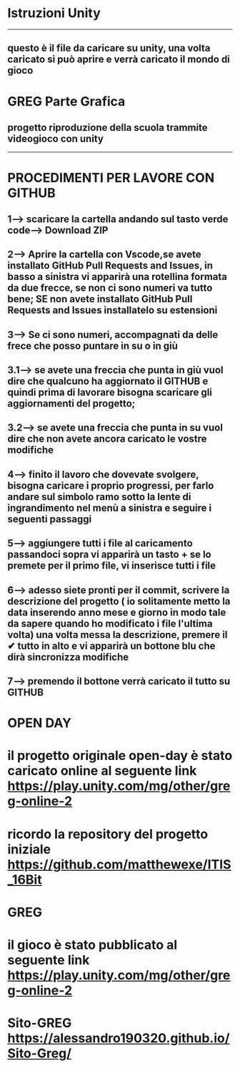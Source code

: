 ﻿# Istruzioni Unity 
--- 
## questo è il file da caricare su unity, una volta caricato si può aprire e verrà caricato il mondo di gioco 

# GREG Parte Grafica

## progetto riproduzione della scuola trammite videogioco con unity

---

# PROCEDIMENTI PER LAVORE CON GITHUB

## 1--> scaricare la cartella andando sul tasto verde code--> Download ZIP

## 2--> Aprire la cartella con Vscode,se avete installato GitHub Pull Requests and Issues, in basso a sinistra vi apparirà una rotellina formata da due frecce, se non ci sono numeri va tutto bene; SE non avete installato GitHub Pull Requests and Issues installatelo su estensioni

## 3--> Se ci sono numeri, accompagnati da delle frece che posso puntare in su o in giù

## 3.1--> se avete una freccia che punta in giù vuol dire che qualcuno ha aggiornato il GITHUB e quindi prima di lavorare bisogna scaricare gli aggiornamenti del progetto;

## 3.2--> se avete una freccia che punta in su vuol dire che non avete ancora caricato le vostre modifiche

## 4--> finito il lavoro che dovevate svolgere, bisogna caricare i proprio progressi, per farlo andare sul simbolo ramo sotto la lente di ingrandimento nel menù a sinistra e seguire i seguenti passaggi

## 5--> aggiungere tutti i file al caricamento passandoci sopra vi apparirà un tasto + se lo premete per il primo file, vi inserisce tutti i file

## 6--> adesso siete pronti per il commit, scrivere la descrizione del progetto ( io solitamente metto la data inserendo anno mese e giorno in modo tale da sapere quando ho modificato i file l'ultima volta) una volta messa la descrizione, premere il ✔ tutto in alto e vi apparirà un bottone blu che dirà sincronizza modifiche

## 7--> premendo il bottone verrà caricato il tutto su GITHUB

# OPEN DAY
# il progetto originale open-day è stato caricato online al seguente link https://play.unity.com/mg/other/greg-online-2
# ricordo la repository del progetto iniziale https://github.com/matthewexe/ITIS_16Bit

# GREG
# il gioco è stato pubblicato al seguente link https://play.unity.com/mg/other/greg-online-2
# Sito-GREG https://alessandro190320.github.io/Sito-Greg/

